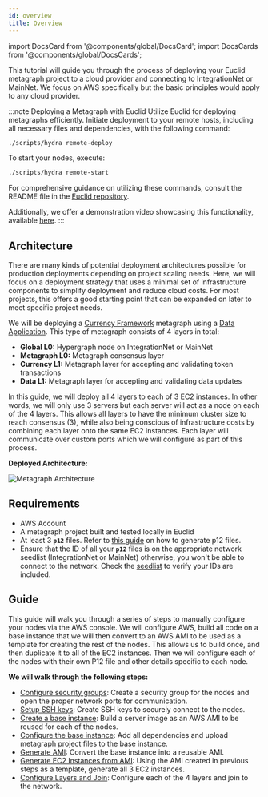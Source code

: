 ```yaml
---
id: overview
title: Overview
---
```

import DocsCard from '@components/global/DocsCard';
import DocsCards from '@components/global/DocsCards';

<intro-end />

This tutorial will guide you through the process of deploying your Euclid metagraph project to a cloud provider and connecting to IntegrationNet or MainNet. We focus on AWS specifically but the basic principles would apply to any cloud provider. 

:::note Deploying a Metagraph with Euclid
Utilize Euclid for deploying metagraphs efficiently. Initiate deployment to your remote hosts, including all necessary files and dependencies, with the following command:
```bash
./scripts/hydra remote-deploy
```
To start your nodes, execute:
```bash
./scripts/hydra remote-start
```
For comprehensive guidance on utilizing these commands, consult the README file in the [Euclid repository](https://github.com/Constellation-Labs/euclid-development-environment/blob/main/README.md).

Additionally, we offer a demonstration video showcasing this functionality, available [here](https://twitter.com/codebrandes/status/1765904204600938505).
:::

## Architecture
There are many kinds of potential deployment architectures possible for production deployments depending on project scaling needs. Here, we will focus on a deployment strategy that uses a minimal set of infrastructure components to simplify deployment and reduce cloud costs. For most projects, this offers a good starting point that can be expanded on later to meet specific project needs. 

We will be deploying a [Currency Framework](/sdk/frameworks/currency/overview) metagraph using a [Data Application](/sdk/metagraph-framework/data/overview). This type of metagraph consists of 4 layers in total: 
- **Global L0:** Hypergraph node on IntegrationNet or MainNet
- **Metagraph L0:** Metagraph consensus layer 
- **Currency L1:** Metagraph layer for accepting and validating token transactions
- **Data L1:** Metagraph layer for accepting and validating data updates

In this guide, we will deploy all 4 layers to each of 3 EC2 instances. In other words, we will only use 3 servers but each server will act as a node on each of the 4 layers. This allows all layers to have the minimum cluster size to reach consensus (3), while also being conscious of infrastructure costs by combining each layer onto the same EC2 instances. Each layer will communicate over custom ports which we will configure as part of this process. 

**Deployed Architecture:**

![Metagraph Architecture](/img/sdk/metagraph-deployment-architecture.png)

## Requirements
- AWS Account
- A metagraph project built and tested locally in Euclid
- At least 3 **`p12`** files. Refer to [this guide](/sdk/guides/working-with-p12-files) on how to generate p12 files.
- Ensure that the ID of all your **`p12`** files is on the appropriate network seedlist (IntegrationNet or MainNet) otherwise, you won't be able to connect to the network. Check the [seedlist](https://constellationlabs-dag.s3.us-west-1.amazonaws.com/integrationnet-seedlist) to verify your IDs are included.

## Guide
This guide will walk you through a series of steps to manually configure your nodes via the AWS console. We will configure AWS, build all code on a base instance that we will then convert to an AWS AMI to be used as a template for creating the rest of the nodes. This allows us to build once, and then duplicate it to all of the EC2 instances. Then we will configure each of the nodes with their own P12 file and other details specific to each node. 

**We will walk through the following steps:**
- [Configure security groups](/sdk/guides/deploy-a-metagraph/security-groups): Create a security group for the nodes and open the proper network ports for communication. 
- [Setup SSH keys](/sdk/guides/deploy-a-metagraph/key-pairs): Create SSH keys to securely connect to the nodes. 
- [Create a base instance](/sdk/guides/deploy-a-metagraph/base-instance/generating-base-instance): Build a server image as an AWS AMI to be reused for each of the nodes. 
- [Configure the base instance](/sdk/guides/deploy-a-metagraph/base-instance/configuring-base-instance): Add all dependencies and upload metagraph project files to the base instance.
- [Generate AMI](/sdk/guides/deploy-a-metagraph/base-instance/generating-AMI-from-instance): Convert the base instance into a reusable AMI. 
- [Generate EC2 Instances from AMI](/sdk/guides/deploy-a-metagraph/base-instance/launching-instances-from-ami): Using the AMI created in previous steps as a template, generate all 3 EC2 instances. 
- [Configure Layers and Join](/sdk/guides/deploy-a-metagraph/building-metagraph-instances/configuring-p12-files): Configure each of the 4 layers and join to the network.

